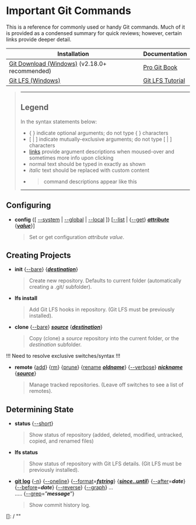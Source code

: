 # Important Git Commands

This is a reference for commonly used or handy Git commands.  Much of it is provided as a condensed summary for quick reviews; however, certain links provide deeper detail.

|Installation                                                                        |Documentation                                                         |
|------------------------------------------------------------------------------------|--------------------------------------------------------------------|
|[Git Download (Windows)](https://git-for-windows.github.io/) (v2.18.0+ recommended) |[Pro Git Book](http://git-scm.com/book)                             |
|[Git LFS (Windows)](https://git-lfs.github.com/)                                    |[Git LFS Tutorial](https://github.com/git-lfs/git-lfs/wiki/Tutorial)|

>-------------------------------------------------------------------------------
>
> ## Legend
>
> In the syntax statements below:  
> * { } indicate optional arguments; do not type { } characters
> * [ | ] indicate mutually-exclusive arguments; do not type [ | ] characters
> * [links] provide argument descriptions when moused-over and sometimes more info upon clicking
> * normal text should be typed in exactly as shown
> * *italic* text should be replaced with custom content
> * > command descriptions appear like this
>
> [links]: / "hints"
>
>-------------------------------------------------------------------------------

## Configuring

* __config__  {[ [--system] | [--global] | [--local] ]}  [[--list] | {[--get]} __*[attribute]*__  {__*[value]*__}]  
  > Set or get configuration *attribute value*.

[--system]: / "Apply to system settings; stored in <installfolder>/etc/gitconfig"
[--global]: / "Apply to global settings; stored in <user>/.gitconfig"
[--local]: / "Apply to local settings; stored in <repository>/.git/config"
[--list]: / "List the attributes in the indicated settings"
[--get]: / "Get \"attribute’s\" value"
[attribute]: / "Configuration attribute to retrieve or change"
[value]: / "Content to assign to the \"attribute\""

## Creating Projects

* __init__  {[--bare]}  {__*[destination]*__}
  > Create new repository.  Defaults to current folder (automatically creating a .git/ subfolder).

* __lfs install__
  > Add Git LFS hooks in repository.  (Git LFS must be previously installed).

* __clone__ {[--bare]} __*[source]*__ {__*[destination]*__}
  > Copy (clone) a *source* repository into the current folder, or the *destination* subfolder.

[--bare]: / "Create a repository with no working tree that is suitable for a remote repository; right in current folder (no .git/ subfolder)"
[destination]: / "Optional subfolder destination.  When used with \"--bare\", convention is to end destination with \".git\""

!!! Need to resolve exclusive switches/syntax !!!
* __remote__ {[add]} {[rm]} {[prune]} {[rename] __*[oldname]*__} {[--verbose]}  __*[nickname]*__ {__*[source]*__}
  > Manage tracked repositories.  (Leave off switches to see a list of remotes).

[add]: / "Creates a new entry called \"nickname\" for a remote repository \"source\""
[rm]: / "Deletes the \"nickname\" remote reference"
[prune]: / "Deletes all stale remote-tracking branches that have already been removed from the repository"
[rename]: / "Changes the remote's nickname from \"oldname\" to \"nickname\""
[oldname]: / "Nickname to change"
[--verbose]: / "Shows source URL for nickname(s)"
[nickname]: / "The short name to refer to the remote repository \"source\""
[source]: / "The url of the remote repository"

## Determining State
* __status__ {[--short]}
  > Show status of repository (added, deleted, modified, untracked, copied, and renamed files)

[--short]: / "Displays in a simplified format"

* __lfs status__
  > Show status of repository with Git LFS details.  (Git LFS must be previously installed). 

* __[git log]__ {[-n]} {[--oneline]} {[--format]=__*[fstring]*__} {__*[since..until]*__} {[--after]=__*date*__} {[--before]=__*date*__} {[--reverse]} {[--graph]} ...  
..... {[--grep]=”__*message*__”} 

  > Show commit history log.

[git log]: https://git-scm.com/docs/git-log "Go to online docs"
[-n]: / "-n limits display to n commits"
[--oneline]: / "Displays a condensed history of the commits"
[--format]: / "Formats the display"
[fstring]: https://git-scm.com/docs/git-log#_pretty_formats "May be: oneline, short, medium, full, fuller, email, raw, and \"%str\".  
NOTE: Use email format to see the whole commit message, word-wrapped, on the screen."
[since..until]: / "Limits display to commits between named \"since\" and \"until\" points."
[--after]: / "Limits display to commits after the given date"
[--before]: / "Limits display to commits before the given date"
[--reverse]: / "Displays commits in reverse order"
[--graph]: / "Displays commits with text-based graphical representation of relationship"
[--grep]: / "Displays only commits that match a portion of the message"




[]: / ""

